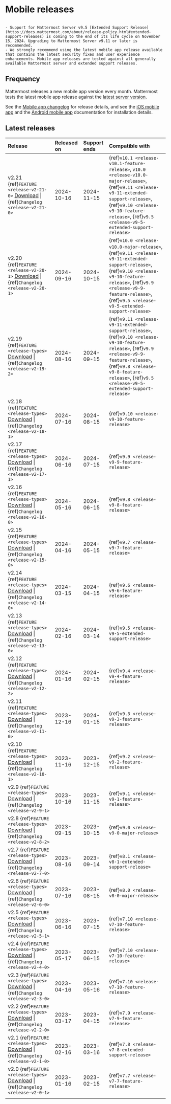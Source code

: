 # Mobile releases

```{include} ../_static/badges/allplans-cloud-selfhosted.md
```

```{Important}
- Support for Mattermost Server v9.5 [Extended Support Release](https://docs.mattermost.com/about/release-policy.html#extended-support-releases) is coming to the end of its life cycle on November 15, 2024. Upgrading to Mattermost Server v9.11 or later is recommended.
- We strongly recommend using the latest mobile app release available that contains the latest security fixes and user experience enhancements. Mobile app releases are tested against all generally available Mattermost server and extended support releases.
```

## Frequency

Mattermost releases a new mobile app version every month. Mattermost tests the latest mobile app release against the [latest server version](/about/mattermost-server-releases).

See the [Mobile app changelog](/about/mobile-app-changelog) for release details, and see the [iOS mobile app](/collaborate/install-ios-app) and the [Android mobile app](/collaborate/install-android-app) documentation for installation details. 

## Latest releases

| **Release** | **Released on** | **Support ends** | **Compatible with** |
|:---|:---|:---|:---|
| v2.21 {ref}`FEATURE <release-v2-21-0>` [Download](https://github.com/mattermost/mattermost-mobile/releases/tag/v2.21.0) \| {ref}`Changelog <release-v2-21-0>` | 2024-10-16 | 2024-11-15 | {ref}`v10.1 <release-v10.1-feature-release>`, `v10.0 <release-v10.0-major-release>`, {ref}`v9.11 <release-v9-11-extended-support-release>`, {ref}`v9.10 <release-v9-10-feature-release>`, {ref}`v9.5 <release-v9-5-extended-support-release>` |
| v2.20 {ref}`FEATURE <release-v2-20-1>` [Download](https://github.com/mattermost/mattermost-mobile/releases/tag/v2.20.1) \| {ref}`Changelog <release-v2-20-1>` | 2024-09-16 | 2024-10-15 | {ref}`v10.0 <release-v10.0-major-release>`, {ref}`v9.11 <release-v9-11-extended-support-release>`, {ref}`v9.10 <release-v9-10-feature-release>`, {ref}`v9.9 <release-v9-9-feature-release>`, {ref}`v9.5 <release-v9-5-extended-support-release>` |
| v2.19 {ref}`FEATURE <release-types>` [Download](https://github.com/mattermost/mattermost-mobile/releases/tag/v2.19.2) \| {ref}`Changelog <release-v2-19-2>` | 2024-08-16 | 2024-09-15 | {ref}`v9.11 <release-v9-11-extended-support-release>`, {ref}`v9.10 <release-v9-10-feature-release>`, {ref}`v9.9 <release-v9-9-feature-release>`, {ref}`v9.8 <release-v9-8-feature-release>`, {ref}`v9.5 <release-v9-5-extended-support-release>` |
| v2.18 {ref}`FEATURE <release-types>` [Download](https://github.com/mattermost/mattermost-mobile/releases/tag/v2.18.1) \| {ref}`Changelog <release-v2-18-1>` | 2024-07-16 | 2024-08-15 | {ref}`v9.10 <release-v9-10-feature-release>` |
| v2.17 {ref}`FEATURE <release-types>` [Download](https://github.com/mattermost/mattermost-mobile/releases/tag/v2.17.1) \| {ref}`Changelog <release-v2-17-1>` | 2024-06-16 | 2024-07-15 | {ref}`v9.9 <release-v9-9-feature-release>` |
| v2.16 {ref}`FEATURE <release-types>` [Download](https://github.com/mattermost/mattermost-mobile/releases/tag/v2.16.0) \| {ref}`Changelog <release-v2-16-0>` | 2024-05-16 | 2024-06-15 | {ref}`v9.8 <release-v9-8-feature-release>` |
| v2.15 {ref}`FEATURE <release-types>` [Download](https://github.com/mattermost/mattermost-mobile/releases/tag/v2.15.0) \| {ref}`Changelog <release-v2-15-0>` | 2024-04-16 | 2024-05-15 | {ref}`v9.7 <release-v9-7-feature-release>` |
| v2.14 {ref}`FEATURE <release-types>` [Download](https://github.com/mattermost/mattermost-mobile/releases/tag/v2.14.0) \| {ref}`Changelog <release-v2-14-0>` | 2024-03-15 | 2024-04-15 | {ref}`v9.6 <release-v9-6-feature-release>` |
| v2.13 {ref}`FEATURE <release-types>` [Download](https://github.com/mattermost/mattermost-mobile/releases/tag/v2.13.0) \| {ref}`Changelog <release-v2-13-0>` | 2024-02-16 | 2024-03-14 | {ref}`v9.5 <release-v9-5-extended-support-release>` |
| v2.12 {ref}`FEATURE <release-types>` [Download](https://github.com/mattermost/mattermost-mobile/releases/tag/v2.12.2) \| {ref}`Changelog <release-v2-12-2>` | 2024-01-16 | 2024-02-15 | {ref}`v9.4 <release-v9-4-feature-release>` |
| v2.11 {ref}`FEATURE <release-types>` [Download](https://github.com/mattermost/mattermost-mobile/releases/tag/v2.11.0) \| {ref}`Changelog <release-v2-11-0>` | 2023-12-16 | 2024-01-15 | {ref}`v9.3 <release-v9-3-feature-release>` |
| v2.10 {ref}`FEATURE <release-types>` [Download](https://github.com/mattermost/mattermost-mobile/releases/tag/v2.10.1) \| {ref}`Changelog <release-v2-10-1>` | 2023-11-16 | 2023-12-15 | {ref}`v9.2 <release-v9-2-feature-release>` |
| v2.9 {ref}`FEATURE <release-types>` [Download](https://github.com/mattermost/mattermost-mobile/releases/tag/v2.9.1) \| {ref}`Changelog <release-v2-9-1>` | 2023-10-16 | 2023-11-15 | {ref}`v9.1 <release-v9-1-feature-release>` |
| v2.8 {ref}`FEATURE <release-types>` [Download](https://github.com/mattermost/mattermost-mobile/releases/tag/v2.8.2) \| {ref}`Changelog <release-v2-8-2>` | 2023-09-15 | 2023-10-15 | {ref}`v9.0 <release-v9-0-major-release>` |
| v2.7 {ref}`FEATURE <release-types>` [Download](https://github.com/mattermost/mattermost-mobile/releases/tag/v2.7.0) \| {ref}`Changelog <release-v2-7-0>` | 2023-08-16 | 2023-09-14 | {ref}`v8.1 <release-v8-1-extended-support-release>` |
| v2.6 {ref}`FEATURE <release-types>` [Download](https://github.com/mattermost/mattermost-mobile/releases/tag/v2.6.0) \| {ref}`Changelog <release-v2-6-0>` | 2023-07-16 | 2023-08-15 | {ref}`v8.0 <release-v8-0-major-release>` |
| v2.5 {ref}`FEATURE <release-types>` [Download](https://github.com/mattermost/mattermost-mobile/releases/tag/v2.5.1) \| {ref}`Changelog <release-v2-5-1>` | 2023-06-16 | 2023-07-15 | {ref}`v7.10 <release-v7-10-feature-release>` |
| v2.4 {ref}`FEATURE <release-types>` [Download](https://github.com/mattermost/mattermost-mobile/releases/tag/v2.4.0) \| {ref}`Changelog <release-v2-4-0>` | 2023-05-17 | 2023-06-15 | {ref}`v7.10 <release-v7-10-feature-release>` |
| v2.3 {ref}`FEATURE <release-types>` [Download](https://github.com/mattermost/mattermost-mobile/releases/tag/v2.3.0) \| {ref}`Changelog <release-v2-3-0>` | 2023-04-16 | 2023-05-16 | {ref}`v7.10 <release-v7-10-feature-release>` |
| v2.2 {ref}`FEATURE <release-types>` [Download](https://github.com/mattermost/mattermost-mobile/releases/tag/v2.2.0) \| {ref}`Changelog <release-v2-2-0>` | 2023-03-17 | 2023-04-15 | {ref}`v7.9 <release-v7-9-feature-release>` |
| v2.1 {ref}`FEATURE <release-types>` [Download](https://github.com/mattermost/mattermost-mobile/releases/tag/v2.1.0) \| {ref}`Changelog <release-v2-1-0>` | 2023-02-16 | 2023-03-16 | {ref}`v7.8 <release-v7-8-extended-support-release>` |
| v2.0 {ref}`FEATURE <release-types>` [Download](https://github.com/mattermost/mattermost-mobile/releases/tag/v2.0.1) \| {ref}`Changelog <release-v2-0-1>` | 2023-01-16 | 2023-02-15 | {ref}`v7.7 <release-v7-7-feature-release>` |
|  |  |  |  |
